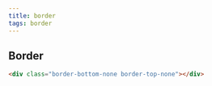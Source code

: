 ```yaml
---
title: border 
tags: border 
---
```


## Border
```html
<div class="border-bottom-none border-top-none"></div>
```





